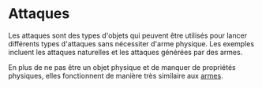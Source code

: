 # Attaques

Les attaques sont des types d'objets qui peuvent être utilisés pour lancer différents types d'attaques sans nécessiter
d'arme physique. Les exemples incluent les attaques naturelles et les attaques générées par des armes.

En plus de ne pas être un objet physique et de manquer de propriétés physiques, elles fonctionnent de manière très
similaire aux [armes](Help/Items/Weapons).
